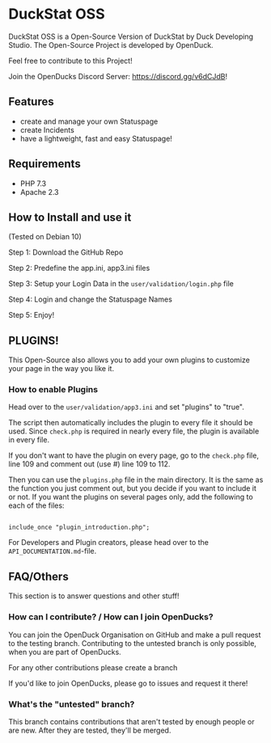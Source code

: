 # DuckStat OSS

DuckStat OSS is a Open-Source Version of DuckStat by Duck Developing Studio.
The Open-Source Project is developed by OpenDuck.

Feel free to contribute to this Project!

Join the OpenDucks Discord Server: https://discord.gg/v6dCJdB!

## Features

- create and manage your own Statuspage
- create Incidents
- have a lightweight, fast and easy Statuspage!

## Requirements

- PHP 7.3
- Apache 2.3


## How to Install and use it
(Tested on Debian 10)

Step 1: Download the GitHub Repo

Step 2: Predefine the app.ini, app3.ini files

Step 3: Setup your Login Data in the `user/validation/login.php` file

Step 4: Login and change the Statuspage Names

Step 5: Enjoy!

## PLUGINS!

This Open-Source also allows you to add your own plugins to customize your page in the way you like it.

### How to enable Plugins

Head over to the `user/validation/app3.ini` and set "plugins" to "true".

The script then automatically includes the plugin to every file it should be used. Since `check.php` is required in nearly every file, the plugin is available in every file.

If you don't want to have the plugin on every page, go to the `check.php` file, line 109 and comment out (use #) line 109 to 112.

Then you can use the `plugins.php` file in the main directory. It is the same as the function you just comment out, but you decide if you want to include it or not. If you want the plugins on several pages only, add the following to each of the files:

```

include_once "plugin_introduction.php";

```

For Developers and Plugin creators, please head over to the `API_DOCUMENTATION.md`-file.


## FAQ/Others

This section is to answer questions and other stuff!

### How can I contribute? / How can I join OpenDucks?

You can join the OpenDuck Organisation on GitHub and make a pull request to the testing branch.
Contributing to the untested branch is only possible, when you are part of OpenDucks.

For any other contributions please create a branch

If you'd like to join OpenDucks, please go to issues and request it there!

### What's the "untested" branch?

This branch contains contributions that aren't tested by enough people or are new. After they are tested, they'll be merged.
